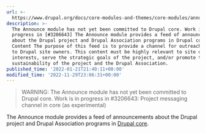 ```yaml
---
url: >-
  https://www.drupal.org/docs/core-modules-and-themes/core-modules/announcements-feed/announcements-feed-module-overview
description: >-
  The Announce module has not yet been committed to Drupal core. Work is in
  progress in [#3206643] The Announce module provides a feed of announcements
  about the Drupal project and Drupal Association programs in Drupal core.
  Content The purpose of this feed is to provide a channel for outreach directly
  to Drupal site owners. This content must be highly relevant to site owners
  interests, serve the strategic goals of the project, and/or promote the
  sustainability of the project and the Drupal Association.
published_time: '2022-01-21T21:40:11+00:00'
modified_time: '2022-11-29T23:06:31+00:00'
---
```

<!-- note-warning -->
> WARNING: The Announce module has not yet been committed to Drupal core. Work is in progress in #3206643: Project messaging channel in core (as experimental) 

The Announce module provides a feed of announcements about the Drupal project and Drupal Association programs in [Drupal core](https://www.drupal.org/node/3060).